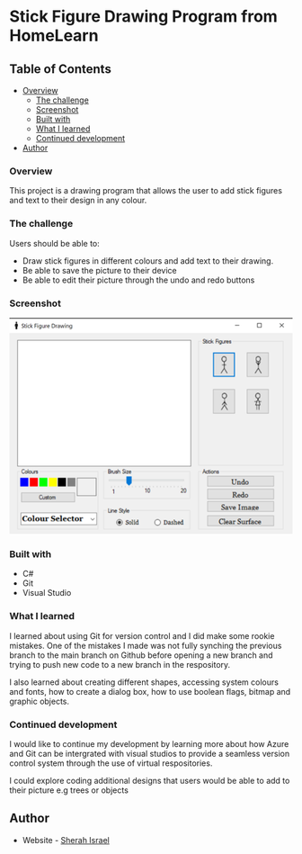 # Stick Figure Drawing Program from HomeLearn

## Table of Contents

- [Overview](#overview)
  - [The challenge](#the-challenge)
  - [Screenshot](#screenshot)
  - [Built with](#built-with)
  - [What I learned](#what-i-learned)
  - [Continued development](#continued-development)
- [Author](#author)

### Overview
This project is a drawing program that allows the user to add stick figures and text to their design in any colour. 

### The challenge

Users should be able to:

- Draw stick figures in different colours and add text to their drawing.
- Be able to save the picture to their device
- Be able to edit their picture through the undo and redo buttons

### Screenshot

![ScreenShot](StickFigureDrawingProgram.png)

### Built with

- C#
- Git
- Visual Studio


### What I learned

I learned about using Git for version control and I did make some rookie mistakes. One of the mistakes I made was not fully synching the previous branch 
to the main branch on Github before opening a new branch and trying to push new code to a new branch in the respository.

I also learned about creating different shapes, accessing system colours and fonts, how to create a dialog box, how to use boolean flags, bitmap and graphic objects. 

### Continued development

I would like to continue my development by learning more about how Azure and Git can be intergrated with visual studios to provide a seamless version control system 
through the use of virtual respositories.

I could explore coding additional designs that users would be able to add to their picture e.g trees or objects

## Author

- Website - [Sherah Israel](https://sherahisrael.github.io/-/)
